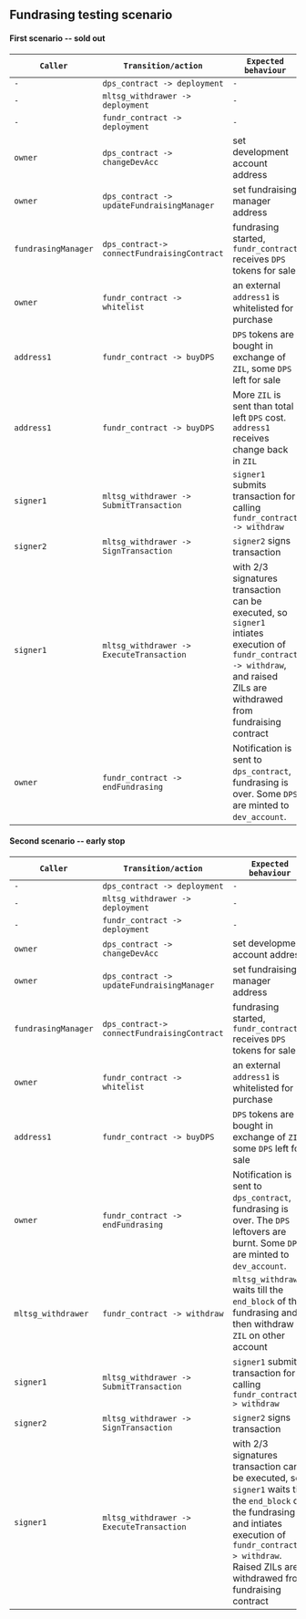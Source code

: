 ## Fundrasing testing scenario

#### First scenario -- sold out
|`Caller`|`Transition/action`|`Expected behaviour`|
|--|--|--|
|`-`|`dps_contract -> deployment`|`-`|
|`-`|`mltsg_withdrawer -> deployment`|`-`|
|`-`|`fundr_contract -> deployment`|`-`|
|`owner`|`dps_contract -> changeDevAcc`| set development account address |
|`owner`|`dps_contract -> updateFundraisingManager`| set fundraising manager address |
|`fundrasingManager`|`dps_contract-> connectFundraisingContract`|fundrasing started, `fundr_contract` receives `DPS` tokens for sale|
|`owner`|`fundr_contract -> whitelist`|an external `address1` is whitelisted for purchase|
|`address1`|`fundr_contract -> buyDPS`| `DPS` tokens are bought in exchange of `ZIL`, some `DPS` left for sale|
|`address1`|`fundr_contract -> buyDPS`| More `ZIL` is sent than total left `DPS` cost. `address1` receives change back in `ZIL`|
|`signer1`|`mltsg_withdrawer -> SubmitTransaction`| `signer1` submits transaction for calling `fundr_contract -> withdraw` |
|`signer2`|`mltsg_withdrawer -> SignTransaction`| `signer2` signs transaction |
|`signer1`|`mltsg_withdrawer -> ExecuteTransaction`| with 2/3 signatures transaction can be executed, so `signer1` intiates execution of `fundr_contract -> withdraw`, and raised ZILs are withdrawed from fundraising contract |
|`owner`| `fundr_contract -> endFundrasing` | Notification is sent to `dps_contract`, fundrasing is over. Some `DPS` are minted to `dev_account`. |

#### Second scenario -- early stop
|`Caller`|`Transition/action`|`Expected behaviour`|
|--|--|--|
|`-`|`dps_contract -> deployment`|`-`|
|`-`|`mltsg_withdrawer -> deployment`|`-`|
|`-`|`fundr_contract -> deployment`|`-`|
|`owner`|`dps_contract -> changeDevAcc`| set development account address |
|`owner`|`dps_contract -> updateFundraisingManager`| set fundraising manager address |
|`fundrasingManager`|`dps_contract-> connectFundraisingContract`|fundrasing started, `fundr_contract` receives `DPS` tokens for sale|
|`owner`|`fundr_contract -> whitelist`|an external `address1` is whitelisted for purchase|
|`address1`|`fundr_contract -> buyDPS`| `DPS` tokens are bought in exchange of `ZIL`, some `DPS` left for sale|
|`owner`| `fundr_contract -> endFundrasing` | Notification is sent to `dps_contract`, fundrasing is over. The `DPS` leftovers are burnt. Some `DPS` are minted to `dev_account`. |
|`mltsg_withdrawer`| `fundr_contract -> withdraw` | `mltsg_withdrawer` waits till the `end_block` of the fundrasing and then withdraw `ZIL` on other account |
|`signer1`|`mltsg_withdrawer -> SubmitTransaction`| `signer1` submits transaction for calling `fundr_contract -> withdraw` |
|`signer2`|`mltsg_withdrawer -> SignTransaction`| `signer2` signs transaction |
|`signer1`|`mltsg_withdrawer -> ExecuteTransaction`| with 2/3 signatures transaction can be executed, so `signer1` waits till the `end_block` of the fundrasing and intiates execution of `fundr_contract -> withdraw`. Raised ZILs are withdrawed from fundraising contract |
